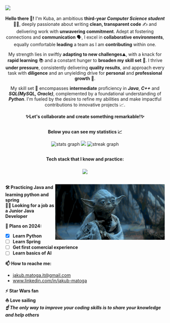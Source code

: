 <img src="hello-there.gif"/>

<p align="center"><b>Hello there 👋!</b> I'm Kuba, an ambitious <b>third-year <i>Computer Science student</i></b> 👨‍💻, deeply passionate about writing <b>clean, transparent code</b> ✍️ and delivering work with <b>unwavering commitment</b>. Adept at fostering connections and <b>communication</b> 🗣️, I excel in <b>collaborative environments</b>, equally comfortable <b>leading</b> a team as I am <b>contributing</b> within one.</p>

<p align="center">My strength lies in swiftly <b>adapting to new challenges</b>⛰️, with a knack for <b>rapid learning</b> 📚 and a constant hunger to <b>broaden my skill set</b> 🚀. I thrive <b>under pressure</b>, consistently delivering <b>quality results</b>, and approach every task with <b>diligence</b> and an unyielding drive for <b>personal</b> and <b>professional growth</b> 💪.</p>

<p align="center">My skill set 📑 encompasses <b>intermediate</b> proficiency in <b><i>Java</i></b>, <b><i>C++</i></b> and <b><i>SQL(MySQL, Oracle)</i></b>, complemented by a foundational understanding of <b><i>Python</i></b>. I'm fueled by the desire to refine my abilities and make impactful contributions to innovative projects 📈.</p>

<p align="center"><b>✨Let's collaborate and create something remarkable!✨</b></p>

##

<p align="center"><b>Below you can see my statistics 📈</b></p>

<div align="center">
  <img src="https://github-readme-stats.vercel.app/api?username=jmatoga&hide_title=false&hide_rank=false&show_icons=true&include_all_commits=true&count_private=true&disable_animations=false&theme=dark&locale=en&hide_border=true" height="121" alt="stats graph"/>
  <img src="https://github-readme-stats.vercel.app/api/top-langs/?username=jmatoga&layout=compact&theme=dark&hide_border=true" height="121"/>
  <img src="https://streak-stats.demolab.com?user=jmatoga&locale=en&mode=daily&theme=dark&hide_border=true&date_format=j M[ Y]" height="121" alt="streak graph"/>
</div>

##

<p align="center"><b>Tech stack that I know and practice:</b></p>

###

<p align="center">
  <a href="https://skillicons.dev">
    <img src="https://skillicons.dev/icons?i=java,spring,cpp,mysql,py,git,github,idea,linux,html,css,maven" />
  </a>
</p>

##

<img align="right" height="175" src="yoda.gif"/>

###

**🛠️ Practicing Java and learning python and spring** <br>
**🧑‍💼 Looking for a job as a Junior Java Developer** <br>

**📅 Plans on 2024:**
- [X] **Learn Python**
- [ ] **Learn Spring**
- [ ] **Get first comercial experience**
- [ ] **Learn basics of AI**

**📫 How to reache me:** 
- jakub.matoga.it@gmail.com
- www.linkedin.com/in/jakub-matoga <br>

**⚡ Star Wars fan** <br>
**⛵ Love sailing** <br>
***☝️ The only way to improve your coding skills is to share your knowledge and help others*** 
